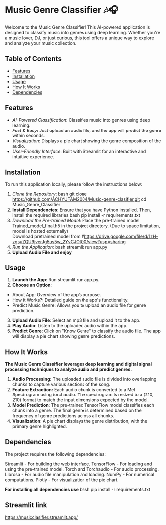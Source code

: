 # Music Genre Classifier 🎶🎧

Welcome to the Music Genre Classifier! This AI-powered application is designed to classify music into genres using deep learning. Whether you're a music lover, DJ, or just curious, this tool offers a unique way to explore and analyze your music collection.

## Table of Contents
- [Features](#features)
- [Installation](#installation)
- [Usage](#usage)
- [How It Works](#how-it-works)
- [Dependencies](#dependencies)

## Features
- *AI-Powered Classification*: Classifies music into genres using deep learning.
- *Fast & Easy*: Just upload an audio file, and the app will predict the genre within seconds.
- *Visualization*: Displays a pie chart showing the genre composition of the audio.
- *User-Friendly Interface*: Built with Streamlit for an interactive and intuitive experience.

## Installation

To run this application locally, please follow the instructions below:

1. *Clone the Repository*:
   bash
   git clone https://github.com/ACHYUTAM2004/Music-genre-clasifier.git
   cd Music_Genre_Classifier
2. **Install Dependencies**:
   Ensure that you have Python installed. Then, install the required libraries
   bash
   pip install -r requirements.txt
3. *Download the Pre-trained Model*: Place the pre-trained model Trained_model_final.h5 in the project directory.
    (Due to space limitation, model is hosted externally)  
     Download pretrained model from #https://drive.google.com/file/d/1zH-zgsuZQU9jverJg5us5w_2YvCJOIO0/view?usp=sharing
4. *Run the Application:*
    bash
    streamlit run app.py
5. **Upload Audio File and enjoy**

## Usage
1. **Launch the App**: Run streamlit run app.py.
2. **Choose an Option**:
- About App: Overview of the app’s purpose.
- How it Works?: Detailed guide on the app's functionality.
- Predict Music Genre: Allows you to upload an audio file for genre prediction.
3. **Upload Audio File**: Select an mp3 file and upload it to the app.
4. **Play Audio**: Listen to the uploaded audio within the app.
5. **Predict Genre**: Click on "Know Genre" to classify the audio file. The app will display a pie chart showing genre predictions.

## How It Works
**The Music Genre Classifier leverages deep learning and digital signal processing techniques to analyze audio and predict genres.**

1. **Audio Processing:**
The uploaded audio file is divided into overlapping chunks to capture various sections of the song.
2. **Feature Extraction:**
Each audio chunk is converted to a Mel Spectrogram using torchaudio.
The spectrogram is resized to a (210, 210) format to match the input dimensions expected by the model.
3. **Model Prediction**:
The pre-trained TensorFlow model classifies each chunk into a genre.
The final genre is determined based on the frequency of genre predictions across all chunks.
4. **Visualization**:
A pie chart displays the genre distribution, with the primary genre highlighted.

## Dependencies
The project requires the following dependencies:

Streamlit - For building the web interface.
TensorFlow - For loading and using the pre-trained model.
Torch and Torchaudio - For audio processing.
Librosa - For audio file manipulation and loading.
NumPy - For numerical computations.
Plotly - For visualization of the pie chart.

**For installing all dependencies use**
bash
pip install -r requirements.txt

## Streamlit link
https://musicclasifier.streamlit.app/
